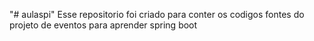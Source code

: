 "# aulaspi" 
Esse repositorio foi criado para conter os codigos fontes do projeto de eventos para aprender spring boot
